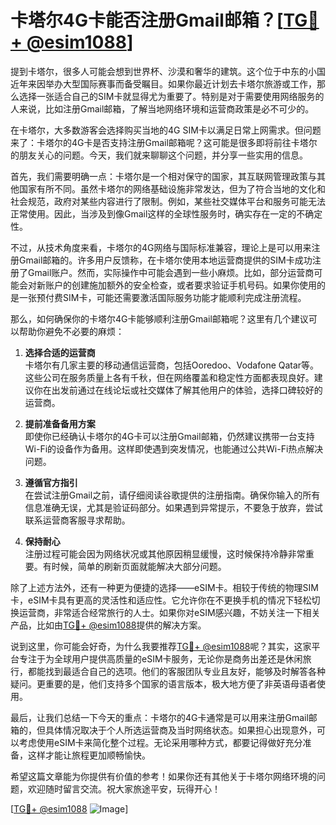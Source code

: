 # 卡塔尔4G卡能否注册Gmail邮箱？[[TG💪+ @esim1088](https://t.me/s/esim1088)]

提到卡塔尔，很多人可能会想到世界杯、沙漠和奢华的建筑。这个位于中东的小国近年来因举办大型国际赛事而备受瞩目。如果你最近计划去卡塔尔旅游或工作，那么选择一张适合自己的SIM卡就显得尤为重要了。特别是对于需要使用网络服务的人来说，比如注册Gmail邮箱，了解当地网络环境和运营商政策是必不可少的。

在卡塔尔，大多数游客会选择购买当地的4G SIM卡以满足日常上网需求。但问题来了：卡塔尔的4G卡是否支持注册Gmail邮箱呢？这可能是很多即将前往卡塔尔的朋友关心的问题。今天，我们就来聊聊这个问题，并分享一些实用的信息。

首先，我们需要明确一点：卡塔尔是一个相对保守的国家，其互联网管理政策与其他国家有所不同。虽然卡塔尔的网络基础设施非常发达，但为了符合当地的文化和社会规范，政府对某些内容进行了限制。例如，某些社交媒体平台和服务可能无法正常使用。因此，当涉及到像Gmail这样的全球性服务时，确实存在一定的不确定性。

不过，从技术角度来看，卡塔尔的4G网络与国际标准兼容，理论上是可以用来注册Gmail邮箱的。许多用户反馈称，在卡塔尔使用本地运营商提供的SIM卡成功注册了Gmail账户。然而，实际操作中可能会遇到一些小麻烦。比如，部分运营商可能会对新账户的创建施加额外的安全检查，或者要求验证手机号码。如果你使用的是一张预付费SIM卡，可能还需要激活国际服务功能才能顺利完成注册流程。

那么，如何确保你的卡塔尔4G卡能够顺利注册Gmail邮箱呢？这里有几个建议可以帮助你避免不必要的麻烦：

1. **选择合适的运营商**  
   卡塔尔有几家主要的移动通信运营商，包括Ooredoo、Vodafone Qatar等。这些公司在服务质量上各有千秋，但在网络覆盖和稳定性方面都表现良好。建议你在出发前通过在线论坛或社交媒体了解其他用户的体验，选择口碑较好的运营商。

2. **提前准备备用方案**  
   即使你已经确认卡塔尔的4G卡可以注册Gmail邮箱，仍然建议携带一台支持Wi-Fi的设备作为备用。这样即使遇到突发情况，也能通过公共Wi-Fi热点解决问题。

3. **遵循官方指引**  
   在尝试注册Gmail之前，请仔细阅读谷歌提供的注册指南。确保你输入的所有信息准确无误，尤其是验证码部分。如果遇到异常提示，不要急于放弃，尝试联系运营商客服寻求帮助。

4. **保持耐心**  
   注册过程可能会因为网络状况或其他原因稍显缓慢，这时候保持冷静非常重要。有时候，简单的刷新页面就能解决大部分问题。

除了上述方法外，还有一种更为便捷的选择——eSIM卡。相较于传统的物理SIM卡，eSIM卡具有更高的灵活性和适应性。它允许你在不更换手机的情况下轻松切换运营商，非常适合经常旅行的人士。如果你对eSIM感兴趣，不妨关注一下相关产品，比如由[TG💪+ @esim1088](https://t.me/s/esim1088)提供的解决方案。

说到这里，你可能会好奇，为什么我要推荐[TG💪+ @esim1088](https://t.me/s/esim1088)呢？其实，这家平台专注于为全球用户提供高质量的eSIM卡服务，无论你是商务出差还是休闲旅行，都能找到最适合自己的选项。他们的客服团队专业且友好，能够及时解答各种疑问。更重要的是，他们支持多个国家的语言版本，极大地方便了非英语母语者使用。

最后，让我们总结一下今天的重点：卡塔尔的4G卡通常是可以用来注册Gmail邮箱的，但具体情况取决于个人所选运营商及当时网络状态。如果担心出现意外，可以考虑使用eSIM卡来简化整个过程。无论采用哪种方式，都要记得做好充分准备，这样才能让旅程更加顺畅愉快。

希望这篇文章能为你提供有价值的参考！如果你还有其他关于卡塔尔网络环境的问题，欢迎随时留言交流。祝大家旅途平安，玩得开心！

[[TG💪+ @esim1088](https://t.me/s/esim1088) ![Image](https://i.postimg.cc/4NQfJmqS/Snipaste-2025-05-13-00-14-12.png)]